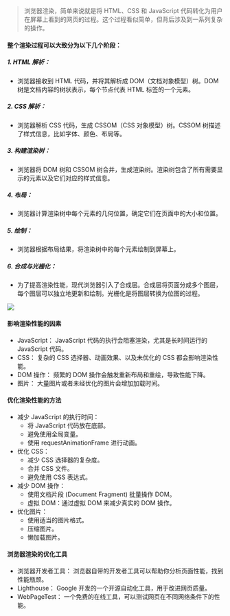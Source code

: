 > 浏览器渲染，简单来说就是将 HTML、CSS 和 JavaScript 代码转化为用户在屏幕上看到的网页的过程。这个过程看似简单，但背后涉及到一系列复杂的操作。

#### 整个渲染过程可以大致分为以下几个阶段：

##### 1. HTML 解析：

- 浏览器接收到 HTML 代码，并将其解析成 DOM（文档对象模型）树。DOM 树是文档内容的树状表示，每个节点代表 HTML 标签的一个元素。

##### 2. CSS 解析：

- 浏览器解析 CSS 代码，生成 CSSOM（CSS 对象模型）树。CSSOM 树描述了样式信息，比如字体、颜色、布局等。

##### 3. 构建渲染树：

- 浏览器将 DOM 树和 CSSOM 树合并，生成渲染树。渲染树包含了所有需要显示的元素以及它们对应的样式信息。

##### 4. 布局：

- 浏览器计算渲染树中每个元素的几何位置，确定它们在页面中的大小和位置。

##### 5. 绘制：

- 浏览器根据布局结果，将渲染树中的每个元素绘制到屏幕上。

##### 6. 合成与光栅化：

- 为了提高渲染性能，现代浏览器引入了合成层。合成层将页面分成多个图层，每个图层可以独立地更新和绘制。光栅化是将图层转换为位图的过程。

![](https://encrypted-tbn1.gstatic.com/images?q=tbn:ANd9GcR5wVIpTzfOM2z7Bvg5ZBWjc2cuYiC6tDcVLNGo0c8xt3JjGb80nUo5pnjXfg52)

#### 影响渲染性能的因素

- JavaScript： JavaScript 代码的执行会阻塞渲染，尤其是长时间运行的 JavaScript 代码。
- CSS： 复杂的 CSS 选择器、动画效果、以及未优化的 CSS 都会影响渲染性能。
- DOM 操作： 频繁的 DOM 操作会触发重新布局和重绘，导致性能下降。
- 图片： 大量图片或者未经优化的图片会增加加载时间。

#### 优化渲染性能的方法

- 减少 JavaScript 的执行时间：
  - 将 JavaScript 代码放在底部。
  - 避免使用全局变量。
  - 使用 requestAnimationFrame 进行动画。
- 优化 CSS：
  - 减少 CSS 选择器的复杂度。
  - 合并 CSS 文件。
  - 避免使用 CSS 表达式。
- 减少 DOM 操作：
  - 使用文档片段 (Document Fragment) 批量操作 DOM。
  - 虚拟 DOM：通过虚拟 DOM 来减少真实的 DOM 操作。
- 优化图片：
  - 使用适当的图片格式。
  - 压缩图片。
  - 懒加载图片。

#### 浏览器渲染的优化工具

- 浏览器开发者工具： 浏览器自带的开发者工具可以帮助你分析页面性能，找到性能瓶颈。
- Lighthouse： Google 开发的一个开源自动化工具，用于改进网页质量。
- WebPageTest： 一个免费的在线工具，可以测试网页在不同网络条件下的性能。
